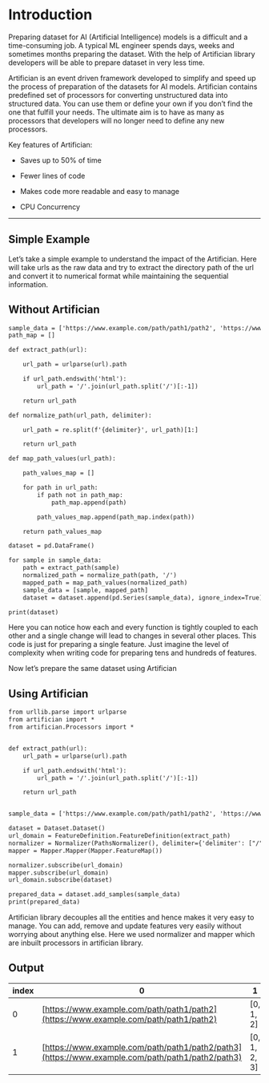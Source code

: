 # Introduction

Preparing dataset for AI (Artificial Intelligence) models is a difficult and a time-consuming job.
A typical ML engineer spends days, weeks and sometimes months preparing the dataset. With the help
of Artifician library developers will be able to prepare dataset in very less time.

Artifician is an event driven framework developed to simplify and speed up the process of preparation
of the datasets for AI models. Artifician contains predefined set of processors for converting unstructured
data into structured data. You can use them or define your own if you don’t find the one that fulfill your needs.
The ultimate aim is to have as many as processors that developers will no longer need to define any new processors.

Key features of Artifician:


* Saves up to 50% of time


* Fewer lines of code


* Makes code more readable and easy to manage


* CPU Concurrency


---

## Simple Example

Let’s take a simple example to understand the impact of the Artifician.
Here will take urls as the raw data and try to extract the directory path of the url
and convert it to numerical format while maintaining the sequential information.

## Without Artifician

```default
sample_data = ['https://www.example.com/path/path1/path2', 'https://www.example.com/path/path1/path2/path3']
path_map = []

def extract_path(url):

    url_path = urlparse(url).path

    if url_path.endswith('html'):
        url_path = '/'.join(url_path.split('/')[:-1])

    return url_path

def normalize_path(url_path, delimiter):

    url_path = re.split(f'{delimiter}', url_path)[1:]

    return url_path

def map_path_values(url_path):

    path_values_map = []

    for path in url_path:
        if path not in path_map:
            path_map.append(path)

        path_values_map.append(path_map.index(path))

    return path_values_map

dataset = pd.DataFrame()

for sample in sample_data:
    path = extract_path(sample)
    normalized_path = normalize_path(path, '/')
    mapped_path = map_path_values(normalized_path)
    sample_data = [sample, mapped_path]
    dataset = dataset.append(pd.Series(sample_data), ignore_index=True)

print(dataset)
```

Here you can notice how each and every function is tightly coupled to each other and a single change will
lead to changes in several other places. This code is just for preparing a single feature.
Just imagine the level of complexity when writing code for preparing tens and hundreds of features.

Now let’s prepare the same dataset using Artifician

## Using Artifician

```default
from urllib.parse import urlparse
from artifician import *
from artifician.Processors import *


def extract_path(url):
    url_path = urlparse(url).path

    if url_path.endswith('html'):
        url_path = '/'.join(url_path.split('/')[:-1])

    return url_path


sample_data = ['https://www.example.com/path/path1/path2', 'https://www.example.com/path/path1/path2/path3']

dataset = Dataset.Dataset()
url_domain = FeatureDefinition.FeatureDefinition(extract_path)
normalizer = Normalizer(PathsNormalizer(), delimiter={'delimiter': ["/"]})
mapper = Mapper.Mapper(Mapper.FeatureMap())

normalizer.subscribe(url_domain)
mapper.subscribe(url_domain)
url_domain.subscribe(dataset)

prepared_data = dataset.add_samples(sample_data)
print(prepared_data)
```

Artifician library decouples all the entities and hence makes it very easy to manage.
You can add, remove and update features very easily without worrying about anything else.
Here we used normalizer and mapper which are inbuilt processors in artifician library.

## Output

| index  | 0  | 1            | 
|---     | -- | ------------ |
| 0      | [https://www.example.com/path/path1/path2](https://www.example.com/path/path1/path2) | [0, 1, 2]    |
| 1      | [https://www.example.com/path/path1/path2/path3](https://www.example.com/path/path1/path2/path3) | [0, 1, 2, 3] |
